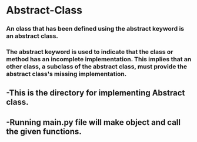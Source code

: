 # Abstract-Class
### An class that has been defined using the abstract keyword is an abstract class.
### The abstract keyword is used to indicate that the class or method has an incomplete implementation. This implies that an other class, a subclass of the abstract class, must provide the abstract class's missing implementation.


## -This is the directory for implementing Abstract class.
## -Running main.py file will make object and call the given functions.

